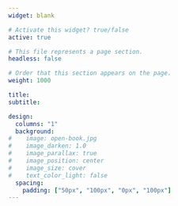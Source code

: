 ```yaml
---
widget: blank

# Activate this widget? true/false
active: true

# This file represents a page section.
headless: false

# Order that this section appears on the page.
weight: 1000

title: 
subtitle:

design:
  columns: "1"
  background:
#    image: open-book.jpg
#    image_darken: 1.0
#    image_parallax: true
#    image_position: center
#    image_size: cover
#    text_color_light: false
  spacing:
    padding: ["50px", "100px", "0px", "100px"]
---
```




<div align="left">

<script type="text/javascript" id="clustrmaps" src="//clustrmaps.com/map_v2.js?d=Wf6brS1NSNQMjFibJu7rBYgLXsWuPOJ1UJmQ4zLTQdA"></script>

</div>